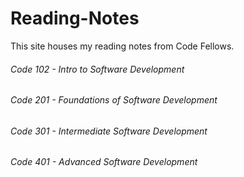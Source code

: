 # Reading-Notes
This site houses my reading notes from Code Fellows.

###### Code 102 - Intro to Software Development
###### Code 201 - Foundations of Software Development
###### Code 301 - Intermediate Software Development

###### Code 401 - Advanced Software Development
